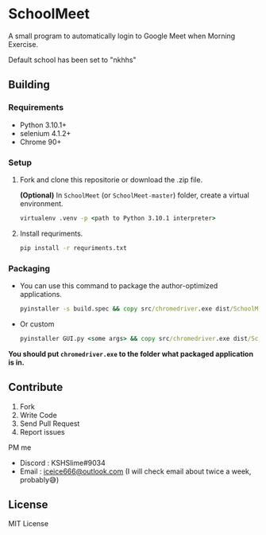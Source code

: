 # SchoolMeet

A small program to automatically login to Google Meet when Morning Exercise.

Default school has been set to "nkhhs"

## Building

### Requirements

* Python 3.10.1+
* selenium 4.1.2+
* Chrome 90+

### Setup

1. Fork and clone this repositorie or download the .zip file.

    **(Optional)** In `SchoolMeet` (or `SchoolMeet-master`) folder, create a virtual environment.

    ```bat
    virtualenv .venv -p <path to Python 3.10.1 interpreter>
    ```

2. Install requriments.

    ```bat
    pip install -r requriments.txt
    ```

### Packaging

* You can use this command to package the author-optimized applications.

    ```bat
    pyinstaller -s build.spec && copy src/chromedriver.exe dist/SchoolMeet
    ```

* Or custom

    ```bat
    pyinstaller GUI.py <some args> && copy src/chromedriver.exe dist/SchoolMeet
    ```

**You should put `chromedriver.exe` to the folder what packaged application is in.**

## Contribute

1. Fork
2. Write Code
3. Send Pull Request
4. Report issues

PM me

* Discord : KSHSlime#9034
* Email : iceice666@outlook.com (I will check email about twice a week, probably😅)

## License

MIT License
